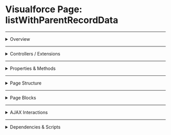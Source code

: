 # Visualforce Page: listWithParentRecordData

---

<details>
<summary>Overview</summary>

## Visualforce Page Overview: listWithParentRecordData

_No overview available._

### Purpose of the Page
_No purpose available._



### Metadata
- **API Version**: 54
- **Label**: List with Parent Record Data

</details>

---

<details>
<summary>Controllers / Extensions</summary>

## Key Controllers / Extensions Used
- **Standard Controller**: Account
- **Custom Controller**: None
- **Extensions**: 
  None

</details>

---

<details>
<summary>Properties & Methods</summary>

## Properties
_No public properties found in associated Apex controllers/extensions._

---

## Methods
_No public methods found in associated Apex controllers/extensions._

</details>

---

<details>
<summary>Page Structure</summary>

### Forms
- Contains **1** `apex:form` component(s)

### Inputs
- No input bindings detected

### Buttons
- No actionable buttons or links detected

</details>

---

<details>
<summary>Page Blocks</summary>

## Page Blocks on the Page
_No `apex:pageBlock` components detected._

</details>

---

<details>
<summary>AJAX Interactions</summary>

- No `apex:actionSupport` components detected.

- No `apex:outputPanel` components detected.

</details>

---

<details>
<summary>Dependencies & Scripts</summary>

### Objects
- `Account`
- `accounts`
- `account`

### Fields
- `accounts`
- `account.Name`
- `account.Type`
- `account.Phone`
- `account.Owner.Name`

### Custom Components
- No custom components detected.

### Scripts
- No script tags detected.

</details>